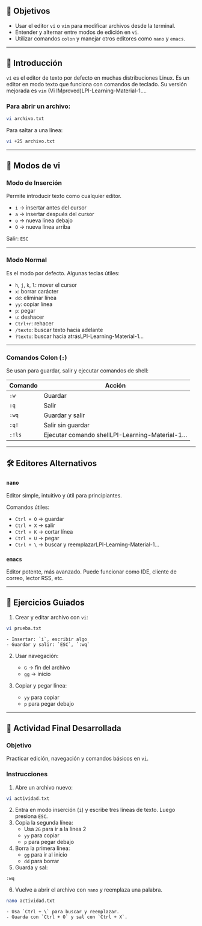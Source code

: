 
## 🎯 Objetivos

- Usar el editor `vi` o `vim` para modificar archivos desde la terminal.
- Entender y alternar entre modos de edición en `vi`.
- Utilizar comandos `colon` y manejar otros editores como `nano` y `emacs`.

---

## 📝 Introducción

`vi` es el editor de texto por defecto en muchas distribuciones Linux. Es un editor en modo texto que funciona con comandos de teclado. Su versión mejorada es `vim` (Vi IMproved)LPI-Learning-Material-1….

### Para abrir un archivo:

```bash
vi archivo.txt
```

Para saltar a una línea:

```bash
vi +25 archivo.txt
```

---

## 🔹 Modos de vi

### Modo de Inserción

Permite introducir texto como cualquier editor.

- `i` → insertar antes del cursor
- `a` → insertar después del cursor
- `o` → nueva línea debajo
- `O` → nueva línea arriba

Salir: `ESC`

---

### Modo Normal

Es el modo por defecto. Algunas teclas útiles:

- `h`, `j`, `k`, `l`: mover el cursor
- `x`: borrar carácter
- `dd`: eliminar línea
- `yy`: copiar línea
- `p`: pegar
- `u`: deshacer
- `Ctrl+r`: rehacer
- `/texto`: buscar texto hacia adelante
- `?texto`: buscar hacia atrásLPI-Learning-Material-1…

---

### Comandos Colon (`:`)

Se usan para guardar, salir y ejecutar comandos de shell:

|Comando|Acción|
|---|---|
|`:w`|Guardar|
|`:q`|Salir|
|`:wq`|Guardar y salir|
|`:q!`|Salir sin guardar|
|`:!ls`|Ejecutar comando shellLPI-Learning-Material-1…|

---

## 🛠 Editores Alternativos

### `nano`

Editor simple, intuitivo y útil para principiantes.

Comandos útiles:

- `Ctrl + O` → guardar
- `Ctrl + X` → salir
- `Ctrl + K` → cortar línea
- `Ctrl + U` → pegar
- `Ctrl + \` → buscar y reemplazarLPI-Learning-Material-1…

### `emacs`

Editor potente, más avanzado. Puede funcionar como IDE, cliente de correo, lector RSS, etc.

---

## 🧪 Ejercicios Guiados

1. Crear y editar archivo con `vi`:
    
```bash
vi prueba.txt
```
    
    - Insertar: `i`, escribir algo
    - Guardar y salir: `ESC`, `:wq`
        
2. Usar navegación:
    
    - `G` → fin del archivo
    - `gg` → inicio
        
3. Copiar y pegar línea:
    
    - `yy` para copiar
    - `p` para pegar debajo

---

## 📝 Actividad Final Desarrollada

### Objetivo

Practicar edición, navegación y comandos básicos en `vi`.

### Instrucciones

1. Abre un archivo nuevo:
    
```bash
vi actividad.txt
```
    
2. Entra en modo inserción (`i`) y escribe tres líneas de texto. Luego presiona `ESC`.
3. Copia la segunda línea:
    - Usa `2G` para ir a la línea 2
    - `yy` para copiar
    - `p` para pegar debajo
4. Borra la primera línea:
    - `gg` para ir al inicio
    - `dd` para borrar
5. Guarda y sal:
    
```vim
:wq
```
    
6. Vuelve a abrir el archivo con `nano` y reemplaza una palabra.
    
```bash
nano actividad.txt
```
    
    - Usa `Ctrl + \` para buscar y reemplazar.
    - Guarda con `Ctrl + O` y sal con `Ctrl + X`.